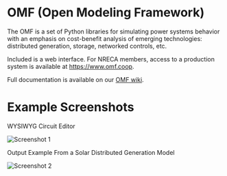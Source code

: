 OMF (Open Modeling Framework)
===

The OMF is a set of Python libraries for simulating power systems behavior with an emphasis on cost-benefit analysis of emerging technologies: distributed generation, storage, networked controls, etc.

Included is a web interface. For NRECA members, access to a production system is available at https://www.omf.coop.

Full documentation is available on our [OMF wiki](https://github.com/dpinney/omf/wiki).

Example Screenshots
===

WYSIWYG Circuit Editor

![Screenshot 1](https://raw.github.com/wiki/dpinney/omf/images/screenshot1.jpg)

Output Example From a Solar Distributed Generation Model

![Screenshot 2](https://raw.github.com/wiki/dpinney/omf/images/screenshot2.JPG)
